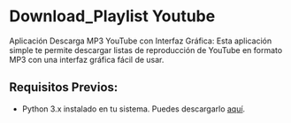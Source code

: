 # Download_Playlist Youtube
 Aplicación Descarga MP3 YouTube con Interfaz Gráfica:
Esta aplicación simple te permite descargar listas de reproducción de YouTube en formato MP3 con una interfaz gráfica fácil de usar.

## Requisitos Previos:
- Python 3.x instalado en tu sistema. Puedes descargarlo [aquí](https://www.python.org/downloads/).
